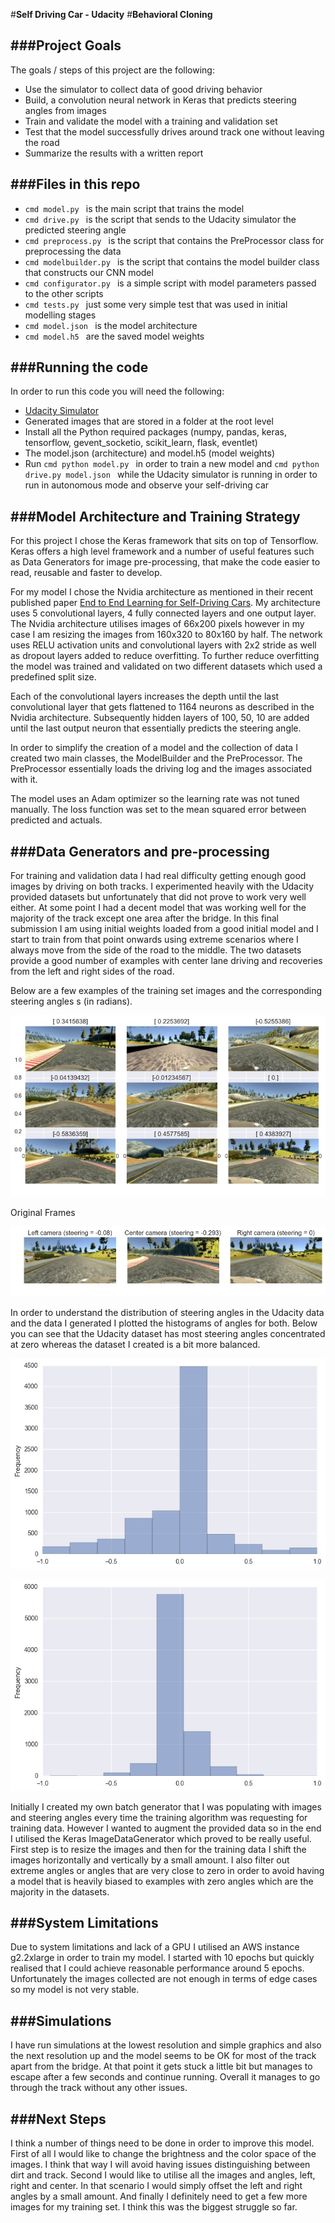 #**Self Driving Car - Udacity**
#**Behavioral Cloning**

[//]: # (Image References)

[image1]: ./images.jpg "All Images"
[image2]: ./images_two.jpg "Left/Centre/Right Images"
[image3]: ./my_hist.jpg "Collected Data - Histogram"
[image4]: ./udacity_hist.jpg "Udacity Data - Histogram"

###Project Goals
---

The goals / steps of this project are the following:

* Use the simulator to collect data of good driving behavior
* Build, a convolution neural network in Keras that predicts steering angles from images
* Train and validate the model with a training and validation set
* Test that the model successfully drives around track one without leaving the road
* Summarize the results with a written report

###Files in this repo
---

- ```cmd model.py ``` is the main script that trains the model
- ```cmd drive.py ``` is the script that sends to the Udacity simulator the predicted steering angle 
- ```cmd preprocess.py ``` is the script that contains the PreProcessor class for preprocessing the data 
- ```cmd modelbuilder.py ``` is the script that contains the model builder class that constructs our CNN model 
- ```cmd configurator.py ``` is a simple script with model parameters passed to the other scripts
- ```cmd tests.py ``` just some very simple test that was used in initial modelling stages 
- ```cmd model.json ``` is the model architecture
- ```cmd model.h5 ``` are the saved model weights

###Running the code 
---

In order to run this code you will need the following:

- [Udacity Simulator](https://d17h27t6h515a5.cloudfront.net/topher/2016/November/5831f290_simulator-macos/simulator-macos.zip)
- Generated images that are stored in a folder at the root level 
- Install all the Python required packages (numpy, pandas, keras, tensorflow, gevent_socketio, scikit_learn, flask, eventlet)
- The model.json (architecture) and model.h5 (model weights)
- Run ```cmd python model.py ``` in order to train a new model and ```cmd python drive.py model.json ``` while the Udacity simulator is running in order to run in autonomous mode and observe your self-driving car

###Model Architecture and Training Strategy
---

For this project I chose the Keras framework that sits on top of Tensorflow. Keras offers a high level framework and a number of useful features such as Data Generators for image pre-processing, that make the code easier to read, reusable and faster to develop.

For my model I chose the Nvidia architecture as mentioned in their recent published paper [End to End Learning for Self-Driving Cars](https://arxiv.org/abs/1604.07316). My architecture uses 5 convolutional layers, 4 fully connected layers and one output layer. The Nvidia architecture utilises images of 66x200 pixels however in my case I am resizing the images from 160x320 to 80x160 by half. The network uses RELU activation units and convolutional layers with 2x2 stride as well as dropout layers added to reduce overfitting. To further reduce overfitting the model was trained and validated on two different datasets which used a predefined split size.

Each of the convolutional layers increases the depth until the last convolutional layer that gets flattened to 1164 neurons as described in the Nvidia architecture. Subsequently hidden layers of 100, 50, 10 are added until the last output neuron that essentially predicts the steering angle.

In order to simplify the creation of a model and the collection of data I created two main classes, the ModelBuilder and the PreProcessor. The PreProcessor essentially loads the driving log and the images associated with it. 

The model uses an Adam optimizer so the learning rate was not tuned manually. The loss function was set to the mean squared error between predicted and actuals. 

###Data Generators and pre-processing
---

For training and validation data I had real difficulty getting enough good images by driving on both tracks. I experimented heavily with the Udacity provided datasets but unfortunately that did not prove to work very well either. At some point I had a decent model that was working well for the majority of the track except one area after the bridge. In this final submission I am using initial weights loaded from a good initial model and I start to train from that point onwards using extreme scenarios where I always move from the side of the road to the middle. The two datasets provide a good number of examples with center lane driving and recoveries from the left and right sides of the road.

Below are a few examples of the training set images and the corresponding steering angles s (in radians).

![alt text][image1]

Original Frames

![alt text][image2]

In order to understand the distribution of steering angles in the Udacity data and the data I generated I plotted the histograms of angles for both. Below you can see that the Udacity dataset has most steering angles concentrated at zero whereas the dataset I created is a bit more balanced.

![Udacity][image3]

![Udacity][image4]

Initially I created my own batch generator that I was populating with images and steering angles every time the training algorithm was requesting for training data. However I wanted to augment the provided data so in the end I utilised the Keras ImageDataGenerator which proved to be really useful. First step is to resize the images and then for the training data I shift the images horizontally and vertically by a small amount. I also filter out extreme angles or angles that are very close to zero in order to avoid having a model that is heavily biased to examples with zero angles which are the majority in the datasets. 


###System Limitations
---

Due to system limitations and lack of a GPU I utilised an AWS instance g2.2xlarge in order to train my model. I started with 10 epochs but quickly realised that I could achieve reasonable performance around 5 epochs. Unfortunately the images collected are not enough in terms of edge cases so my model is not very stable.

###Simulations
---
I have run simulations at the lowest resolution and simple graphics and also the next resolution up and the model seems to be OK for most of the track apart from the bridge. At that point it gets stuck a little bit but manages to escape after a few seconds and continue running. Overall it manages to go through the track without any other issues.

###Next Steps
---
I think a number of things need to be done in order to improve this model. First of all I would like to change the brightness and the color space of the images. I think that way I will avoid having issues distinguishing between dirt and track. Second I would like to utilise all the images and angles, left, right and center. In that scenario I would simply offset the left and right angles by a small amount. And finally I definitely need to get a few more images for my training set. I think this was the biggest struggle so far.


